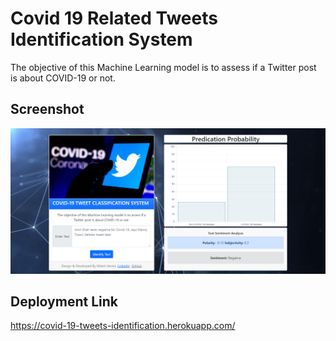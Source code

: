 # Covid 19 Related Tweets Identification System
The objective of this Machine Learning model is to assess if a Twitter post is about COVID-19 or not.

## Screenshot
![Spam Message Detector App Screenshot](https://github.com/TechyNilesh/Covid-19-Related-Tweets-Identification-System/blob/master/screencapture_new.png "Spam Message Detector App Screenshot")

## Deployment Link

https://covid-19-tweets-identification.herokuapp.com/
